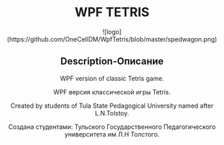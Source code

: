 <h1 align="center">WPF TETRIS</h1>


<p align="center">
<p align="center">
![logo](https://github.com/OneCellDM/WpfTetris/blob/master/spedwagon.png)

<h2 align="center">Description-Описание</h2>
<p align="center">WPF version of classic Tetris game.
<p align="center" >WPF версия классической игры Tetris.
<p align="center">Created by students of Tula State Pedagogical University named after L.N.Tolstoy.
<p align="center">Создана студентами: Тульского Государственного Педагогического университета им Л.Н Толстого.

